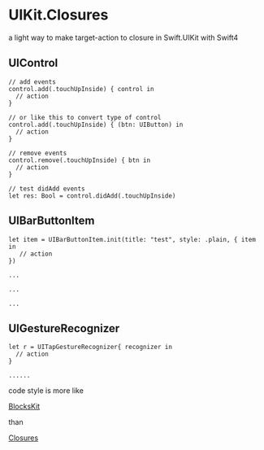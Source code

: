 # UIKit.Closures
a light way to make target-action to closure in Swift.UIKit with Swift4

## UIControl

```
// add events
control.add(.touchUpInside) { control in
  // action
}

// or like this to convert type of control
control.add(.touchUpInside) { (btn: UIButton) in
  // action
}

// remove events
control.remove(.touchUpInside) { btn in
  // action
}

// test didAdd events
let res: Bool = control.didAdd(.touchUpInside)

```


## UIBarButtonItem

```
let item = UIBarButtonItem.init(title: "test", style: .plain, { item in
   // action
})

...

...

...
```

## UIGestureRecognizer

```
let r = UITapGestureRecognizer{ recognizer in
  // action
}

......

```


code style is more like 

[BlocksKit](https://github.com/BlocksKit/BlocksKit) 

than 

[Closures](https://github.com/vhesener/Closures)
